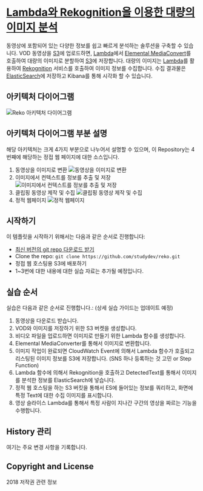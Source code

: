 # [Lambda와 Rekognition을 이용한 대량의 이미지 분석](http://reko.awsdemokr.com/)

동영상에 포함되어 있는 다양한 정보를 쉽고 빠르게 분석하는 솔루션을 구축할 수 있습니다.
VOD 동영상을 [S3](https://aws.amazon.com/ko/s3/)에 업로드하면, [Lambda](https://aws.amazon.com/ko/lambda/)에서 [Elemental MediaConvert](https://aws.amazon.com/ko/mediaconvert/)를 호출하여 대량의 이미지로 분할하여 [S3](https://aws.amazon.com/ko/s3/)에 저장합니다. 대량의 이미지는 [Lambda](https://aws.amazon.com/ko/lambda/)를 활용하여 [Rekognition](https://aws.amazon.com/ko/rekognition/) 서비스를 호출하여 이미지 정보를 수집합니다. 수집 결과물은 [ElasticSearch](https://aws.amazon.com/ko/elasticsearch-service/)에 저장하고 Kibana를 통해 시각화 할 수 있습니다.

## 아키텍처 다이어그램
![Reko 아키텍처 다이어그램](https://github.com/studydev/reko/raw/master/img/reko_architecture.png)

## 아키텍처 다이어그램 부분 설명
해당 아키텍처는 크게 4가지 부분으로 나누어서 설명할 수 있으며, 이 Repository는 4번째에 해당하는 정접 웹 페이지에 대한 소스입니다.

1. 동영상을 이미지로 변환
![동영상을 이미지로 변환](https://github.com/studydev/reko/raw/master/img/reko_architecture_001.png)
1. 이미지에서 컨텍스트를 정보를 추출 및 저장
![이미지에서 컨텍스트를 정보를 추출 및 저장](https://github.com/studydev/reko/raw/master/img/reko_architecture_002.png)
1. 클립핑 동영상 제작 및 수집
![클립핑 동영상 제작 및 수집](https://github.com/studydev/reko/raw/master/img/reko_architecture_003.png)
1. 정적 웹페이지
![정적 웹페이지](https://github.com/studydev/reko/raw/master/img/reko_architecture_004.png)


## 시작하기

이 템플릿을 시작하기 위해서는 다음과 같은 순서로 진행합니다:
* [최신 버전의 git repo 다운로드 받기](https://github.com/studydev/reko)
* Clone the repo: `git clone https://github.com/studydev/reko.git`
* 정접 웹 호스팅용 S3에 배포하기
* 1~3번에 대한 내용에 대한 실습 자료는 추가될 예정입니다.

## 실습 순서

실습은 다음과 같은 순서로 진행합니다.: (상세 실습 가이드는 업데이트 예정)
1. 동영상을 다운로드 받습니다.
1. VOD와 이미지를 저장하기 위한 S3 버켓을 생성합니다.
1. 비디오 파일을 업로드하면 이미지로 만들기 위한 Lambda 함수를 생성합니다.
1. Elemental MediaConverter를 통해서 이미지로 변환합니다.
1. 이미지 작업이 완료되면 CloudWatch Event에 의해서 Lambda 함수가 호출되고 리스팅된 이미지 정보를 S3에 저장합니다. (SNS 하나 등록하는 것 고민 or Step Function)
1. Lambda 함수에 의해서 Rekognition을 호출하고 DetectedText를 통해서 이미지를 분석한 정보를 ElasticSearch에 넣습니다.
1. 정적 웹 호스팅을 하는 S3 버킷을 통해서 ES에 들어있는 정보를 쿼리하고, 화면에 특정 Text에 대한 수집 이미지를 표시합니다.
1. 영상 슬라이스 Lambda를 통해서 특정 사람이 지나간 구간의 영상을 짜르는 기능을 수행합니다.

## History 관리
여기는 주요 변경 사항을 기록합니다.

## Copyright and License
2018 저작권 관련 정보 
